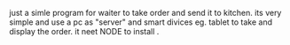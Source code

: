 just a simle program for waiter to take order and send it to kitchen.
its very simple and use a pc as "server" and smart divices eg. tablet
to take and display the order.
it neet NODE to install .
